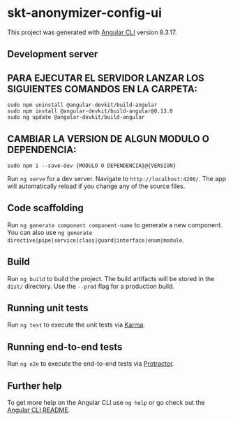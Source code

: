 # skt-anonymizer-config-ui

This project was generated with [Angular CLI](https://github.com/angular/angular-cli) version 8.3.17.

## Development server

## PARA EJECUTAR EL SERVIDOR LANZAR LOS SIGUIENTES COMANDOS EN LA CARPETA:
    sudo npm uninstall @angular-devkit/build-angular
    sudo npm install @angular-devkit/build-angular@0.13.0
    sudo ng update @angular-devkit/build-angular
## CAMBIAR LA VERSION DE ALGUN MODULO O DEPENDENCIA:
    sudo npm i --save-dev {MODULO O DEPENDENCIA}@{VERSION}

Run `ng serve` for a dev server. Navigate to `http://localhost:4200/`. The app will automatically reload if you change any of the source files.

## Code scaffolding

Run `ng generate component component-name` to generate a new component. You can also use `ng generate directive|pipe|service|class|guard|interface|enum|module`.

## Build

Run `ng build` to build the project. The build artifacts will be stored in the `dist/` directory. Use the `--prod` flag for a production build.

## Running unit tests

Run `ng test` to execute the unit tests via [Karma](https://karma-runner.github.io).

## Running end-to-end tests

Run `ng e2e` to execute the end-to-end tests via [Protractor](http://www.protractortest.org/).

## Further help

To get more help on the Angular CLI use `ng help` or go check out the [Angular CLI README](https://github.com/angular/angular-cli/blob/master/README.md).

